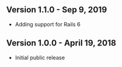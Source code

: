 ## Version 1.1.0 - Sep 9, 2019
* Adding support for Rails 6

## Version 1.0.0 - April 19, 2018
* Initial public release
